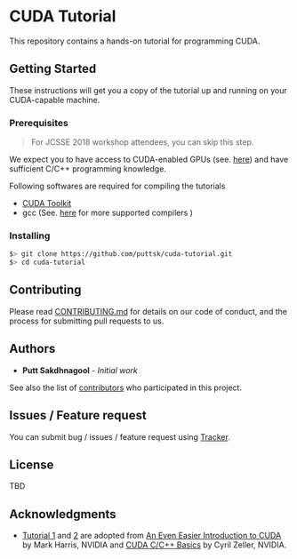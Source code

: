 # CUDA Tutorial

This repository contains a hands-on tutorial for programming CUDA.  

## Getting Started

These instructions will get you a copy of the tutorial up and running on your CUDA-capable machine. 

### Prerequisites

> For JCSSE 2018 workshop attendees, you can skip this step. 

We expect you to have access to CUDA-enabled GPUs (see. [here](https://developer.nvidia.com/cuda-gpus)) and have sufficient C/C++ programming knowledge. 

Following softwares are required for compiling the tutorials 
  * [CUDA Toolkit](https://developer.nvidia.com/cuda-downloads) 
  * gcc (See. [here](https://docs.nvidia.com/cuda/cuda-toolkit-release-notes/index.html) for more supported compilers )

### Installing

```bash
$> git clone https://github.com/puttsk/cuda-tutorial.git
$> cd cuda-tutorial
```
## Contributing

Please read [CONTRIBUTING.md](https://gist.github.com/PurpleBooth/b24679402957c63ec426) for details on our code of conduct, and the process for submitting pull requests to us.

## Authors

* **Putt Sakdhnagool** - *Initial work* 

See also the list of [contributors](https://github.com/puttsk/cuda-tutorial/graphs/contributors) who participated in this project.

## Issues / Feature request

You can submit bug / issues / feature request using [Tracker](https://github.com/puttsk/cuda-tutorial/issues).

## License

TBD

## Acknowledgments
  * [Tutorial 1](./tutorial01/) and [2](./tutorial02/) are adopted from [An Even Easier Introduction to CUDA](https://devblogs.nvidia.com/even-easier-introduction-cuda/) by Mark Harris, NVIDIA and [CUDA C/C++ Basics](http://www.int.washington.edu/PROGRAMS/12-2c/week3/clark_01.pdf) by Cyril Zeller, NVIDIA.
